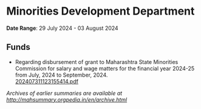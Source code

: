 # Minorities Development Department

**Date Range**: 29 July 2024 - 03 August 2024


## Funds
- Regarding disbursement of grant to Maharashtra State Minorities Commission for salary and wage matters for the financial year 2024-25 from July, 2024 to September, 2024.\
  [202407311123155414.pdf](https://gr.maharashtra.gov.in/Site/Upload/Government%20Resolutions/English/202407311123155414.pdf)


*Archives of earlier summaries are available at http://mahsummary.orgpedia.in/en/archive.html*